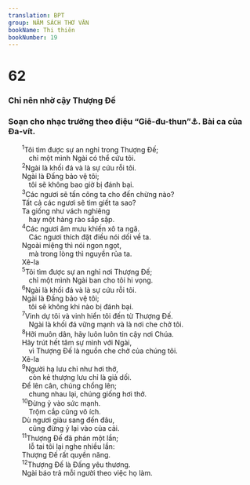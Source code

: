 ```yaml
---
translation: BPT
group: NĂM SÁCH THƠ VĂN
bookName: Thi thiên 
bookNumber: 19
---
```


<div class="title"><h1>62</h1><h3>Chỉ nên nhờ cậy Thượng Đế</h3><h3>Soạn cho nhạc trưởng theo điệu “Giê-đu-thun”<a data-toggle="tooltip" data-placement="bottom" title="Hay “cho Giê-đu-thun,” một trong ba nhạc sĩ chính trong đền thờ. Xem I Sử 9:16; 16:38-42.">⚓</a>. Bài ca của Đa-vít.</h3></div>
<span class="verse thi_62_1">  <sup>1</sup>Tôi tìm được sự an nghỉ trong Thượng Đế;<br/>   chỉ một mình Ngài có thể cứu tôi.<br/></span>
<span class="verse thi_62_2">  <sup>2</sup>Ngài là khối đá và là sự cứu rỗi tôi.<br/>  Ngài là Đấng bảo vệ tôi;<br/>   tôi sẽ không bao giờ bị đánh bại.<br/></span>
<span class="verse thi_62_3">  <sup>3</sup>Các ngươi sẽ tấn công ta cho đến chừng nào?<br/>  Tất cả các ngươi sẽ tìm giết ta sao?<br/>  Ta giống như vách nghiêng<br/>   hay một hàng rào sắp sập.<br/></span>
<span class="verse thi_62_4">  <sup>4</sup>Các ngươi âm mưu khiến xô ta ngã.<br/>   Các ngươi thích đặt điều nói dối về ta.<br/>  Ngoài miệng thì nói ngon ngọt,<br/>   mà trong lòng thì nguyền rủa ta. <br/>  Xê-la<br/></span>
<span class="verse thi_62_5">  <sup>5</sup>Tôi tìm được sự an nghỉ nơi Thượng Đế;<br/>   chỉ một mình Ngài ban cho tôi hi vọng.<br/></span>
<span class="verse thi_62_6">  <sup>6</sup>Ngài là khối đá và là sự cứu rỗi tôi.<br/>  Ngài là Đấng bảo vệ tôi;<br/>   tôi sẽ không khi nào bị đánh bại.<br/></span>
<span class="verse thi_62_7">  <sup>7</sup>Vinh dự tôi và vinh hiển tôi đến từ Thượng Đế.<br/>   Ngài là khối đá vững mạnh và là nơi che chở tôi.<br/></span>
<span class="verse thi_62_8">  <sup>8</sup>Hỡi muôn dân, hãy luôn luôn tin cậy nơi Chúa.<br/>  Hãy trút hết tâm sự mình với Ngài,<br/>   vì Thượng Đế là nguồn che chở của chúng tôi. <br/>  Xê-la<br/></span>
<span class="verse thi_62_9">  <sup>9</sup>Người hạ lưu chỉ như hơi thở,<br/>   còn kẻ thượng lưu chỉ là giả dối.<br/>  Để lên cân, chúng chổng lên;<br/>   chung nhau lại, chúng giống hơi thở.<br/></span>
<span class="verse thi_62_10">  <sup>10</sup>Đừng ỷ vào sức mạnh.<br/>   Trộm cắp cũng vô ích.<br/>  Dù ngươi giàu sang đến đâu,<br/>   cũng đừng ỷ lại vào của cải.<br/></span>
<span class="verse thi_62_11">  <sup>11</sup>Thượng Đế đã phán một lần;<br/>   lỗ tai tôi lại nghe nhiều lần:<br/>  Thượng Đế rất quyền năng.<br/></span>
<span class="verse thi_62_12">  <sup>12</sup>Thượng Đế là Đấng yêu thương.<br/>  Ngài báo trả mỗi người theo việc họ làm.<br/></span>
